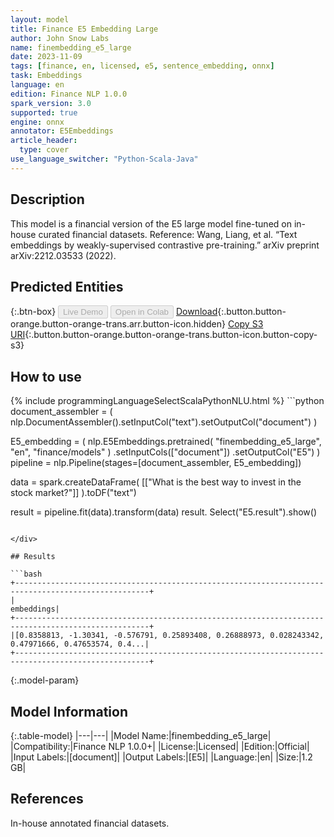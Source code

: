```yaml
---
layout: model
title: Finance E5 Embedding Large
author: John Snow Labs
name: finembedding_e5_large
date: 2023-11-09
tags: [finance, en, licensed, e5, sentence_embedding, onnx]
task: Embeddings
language: en
edition: Finance NLP 1.0.0
spark_version: 3.0
supported: true
engine: onnx
annotator: E5Embeddings
article_header:
  type: cover
use_language_switcher: "Python-Scala-Java"
---
```


## Description

This model is a financial version of the E5 large model fine-tuned on in-house curated financial datasets. Reference: Wang, Liang, et al. “Text embeddings by weakly-supervised contrastive pre-training.” arXiv preprint arXiv:2212.03533 (2022).

## Predicted Entities



{:.btn-box}
<button class="button button-orange" disabled>Live Demo</button>
<button class="button button-orange" disabled>Open in Colab</button>
[Download](https://s3.amazonaws.com/auxdata.johnsnowlabs.com/finance/models/finembedding_e5_large_en_1.0.0_3.0_1699530885080.zip){:.button.button-orange.button-orange-trans.arr.button-icon.hidden}
[Copy S3 URI](s3://auxdata.johnsnowlabs.com/finance/models/finembedding_e5_large_en_1.0.0_3.0_1699530885080.zip){:.button.button-orange.button-orange-trans.button-icon.button-copy-s3}

## How to use



<div class="tabs-box" markdown="1">
{% include programmingLanguageSelectScalaPythonNLU.html %}
```python
document_assembler = (
    nlp.DocumentAssembler().setInputCol("text").setOutputCol("document")
)

E5_embedding = (
    nlp.E5Embeddings.pretrained(
        "finembedding_e5_large", "en", "finance/models"
    )
    .setInputCols(["document"])
    .setOutputCol("E5")
)
pipeline = nlp.Pipeline(stages=[document_assembler, E5_embedding])

data = spark.createDataFrame(
    [["What is the best way to invest in the stock market?"]]
).toDF("text")

result = pipeline.fit(data).transform(data)
result. Select("E5.result").show()
```

</div>

## Results

```bash
+----------------------------------------------------------------------------------------------------+
|                                                                                          embeddings|
+----------------------------------------------------------------------------------------------------+
|[0.8358813, -1.30341, -0.576791, 0.25893408, 0.26888973, 0.028243342, 0.47971666, 0.47653574, 0.4...|
+----------------------------------------------------------------------------------------------------+
```

{:.model-param}
## Model Information

{:.table-model}
|---|---|
|Model Name:|finembedding_e5_large|
|Compatibility:|Finance NLP 1.0.0+|
|License:|Licensed|
|Edition:|Official|
|Input Labels:|[document]|
|Output Labels:|[E5]|
|Language:|en|
|Size:|1.2 GB|

## References

In-house annotated financial datasets.